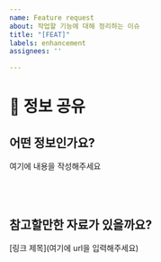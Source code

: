 ```yaml
---
name: Feature request
about: 작업할 기능에 대해 정리하는 이슈
title: "[FEAT]"
labels: enhancement
assignees: ''

---
```


# 📃 정보 공유
## 어떤 정보인가요?
여기에 내용을 작성해주세요

<br><br>

## 참고할만한 자료가 있을까요?
[링크 제목](여기에 url을 입력해주세요)

<br><br>
